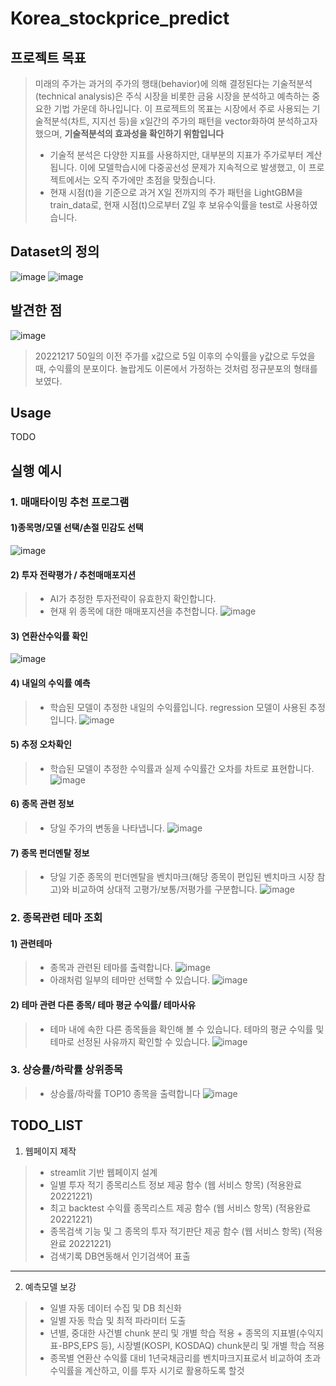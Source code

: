 # Korea_stockprice_predict
## 프로젝트 목표
  > 미래의 주가는 과거의 주가의 행태(behavior)에 의해 결정된다는 기술적분석(technical analysis)은 주식 시장을 비롯한 금융 시장을 분석하고 예측하는 중요한 기법 가운데 하나입니다.
  > 이 프로젝트의 목표는 시장에서 주로 사용되는 기술적분석(차트, 지지선 등)을 x일간의 주가의 패턴을 vector화하여 분석하고자했으며, **기술적분석의 효과성을 확인하기 위함입니다**
   > * 기술적 분석은 다양한 지표를 사용하지만, 대부분의 지표가 주가로부터 계산됩니다. 이에 모델학습시에 다중공선성 문제가 지속적으로 발생했고, 이 프로젝트에서는 오직 주가에만 초점을 맞췄습니다.
   > * 현재 시점(t)을 기준으로 과거 X일 전까지의 주가 패턴을 LightGBM을 train_data로, 현재 시점(t)으로부터 Z일 후 보유수익률을 test로 사용하였습니다. 
   
## Dataset의 정의
![image](https://user-images.githubusercontent.com/97038372/207221677-b3a95f85-3d4f-4aee-8e8e-f78ee41888f6.png)
![image](https://user-images.githubusercontent.com/97038372/207221712-ffb92880-44d5-40ed-b6bd-7289fc39546c.png)

## 발견한 점

![image](https://user-images.githubusercontent.com/97038372/208244219-47fe7971-b2a9-4ee6-84a7-19e0f4c5d2ca.png)

> 20221217
> 50일의 이전 주가를 x값으로 5일 이후의 수익률을 y값으로 두었을 때, 수익률의 분포이다.
> 놀랍게도 이론에서 가정하는 것처럼 정규분포의 형태를 보였다.

## Usage
TODO

## 실행 예시
### 1. 매매타이밍 추천 프로그램
#### 1)종목명/모델 선택/손절 민감도 선택
![image](https://user-images.githubusercontent.com/97038372/209274458-644ae4a6-464a-4905-8fce-d015c08acc32.png)

#### 2) 투자 전략평가 /  추천매매포지션
> - AI가 추정한 투자전략이 유효한지 확인합니다.
> - 현재 위 종목에 대한 매매포지션을 추천합니다.
![image](https://user-images.githubusercontent.com/97038372/209274609-f1552060-8f93-4783-a99f-5d379c449c5c.png)

#### 3) 연환산수익률 확인
![image](https://user-images.githubusercontent.com/97038372/209274698-784a0517-c734-429e-85b7-c553124b350d.png)

#### 4) 내일의 수익률 예측
> - 학습된 모델이 추정한 내일의 수익률입니다. regression 모델이 사용된 추정입니다.
![image](https://user-images.githubusercontent.com/97038372/209274722-7ed912da-8801-4d30-aa09-64ad7ac71f8f.png)

#### 5) 추정 오차확인
> - 학습된 모델이 추정한 수익률과 실제 수익률간 오차를 차트로 표현합니다.
![image](https://user-images.githubusercontent.com/97038372/209274806-7225f940-7c0f-463d-a45d-84fe689a8bda.png)

#### 6) 종목 관련 정보
> - 당일 주가의 변동을 나타냅니다.
![image](https://user-images.githubusercontent.com/97038372/209274873-26d35acf-d817-430a-b89b-b79ed7de4d24.png)

#### 7) 종목 펀더멘탈 정보
> - 당일 기준 종목의 펀더멘탈을 벤치마크(해당 종목이 편입된 벤치마크 시장 참고)와 비교하여 상대적 고평가/보통/저평가를 구분합니다.
![image](https://user-images.githubusercontent.com/97038372/209274910-cf9ee73e-5310-4b28-8aac-bebed312138c.png)


### 2. 종목관련 테마 조회
#### 1) 관련테마
> - 종목과 관련된 테마를 출력합니다.
![image](https://user-images.githubusercontent.com/97038372/209275147-a33f3151-42a8-4002-81bc-a1cc72a2ddbe.png)
> - 아래처럼 일부의 테마만 선택할 수 있습니다.
![image](https://user-images.githubusercontent.com/97038372/209275264-69787bd7-efdd-4830-a57b-c7e8bbbce99a.png)
 
#### 2) 테마 관련 다른 종목/ 테마 평균 수익률/ 테마사유
> - 테마 내에 속한 다른 종목들을 확인해 볼 수 있습니다. 테마의 평균 수익률 및 테마로 선정된 사유까지 확인할 수 있습니다.
![image](https://user-images.githubusercontent.com/97038372/209275465-e5d9d696-5cc2-4bed-9a57-c40ecc91b148.png)


### 3. 상승률/하락률 상위종목
> -  상승률/하락률 TOP10 종목을 출력합니다
![image](https://user-images.githubusercontent.com/97038372/209275616-d2d669a2-7f0c-4ee0-89d0-e815094020a3.png)


## TODO_LIST
1) 웹페이지 제작
> * streamlit 기반 웹페이지 설계
> * 일별 투자 적기 종목리스트 정보 제공 함수 (웹 서비스 항목) (적용완료 20221221)
> * 최고 backtest 수익률 종목리스트 제공 함수 (웹 서비스 항목) (적용완료 20221221)
> * 종목검색 기능 및 그 종목의 투자 적기판단 제공 함수 (웹 서비스 항목) (적용완료 20221221)
> * 검색기록 DB연동해서 인기검색어 표출
----
2) 예측모델 보강
> * 일별 자동 데이터 수집 및 DB 최신화
> * 일별 자동 학습 및 최적 파라미터 도출
> * 년별, 중대한 사건별 chunk 분리 및 개별 학습 적용  + 종목의 지표별(수익지표-BPS,EPS 등), 시장별(KOSPI, KOSDAQ) chunk분리 및 개별 학습 적용
> * 종목별 연환산 수익률 대비 1년국채금리를 벤치마크지표로서 비교하여 초과수익률을 계산하고, 이를 투자 시기로 활용하도록 할것
